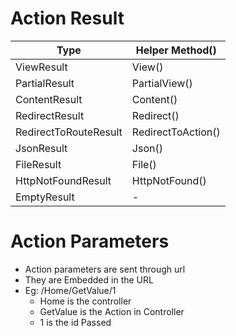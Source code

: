 # Action Result
| Type | Helper Method() |
|-------------------|---------------------------------------------|
|ViewResult | View() |
|PartialResult | PartialView() |
|ContentResult | Content() |
|RedirectResult | Redirect() |
| RedirectToRouteResult | RedirectToAction() |
|JsonResult | Json() |
|FileResult | File() |
|HttpNotFoundResult | HttpNotFound() |
|EmptyResult | - |

# Action Parameters
+ Action parameters are sent through url
+ They are Embedded in the URL
+ Eg: /Home/GetValue/1
  - Home is the controller
  - GetValue is the Action in Controller
  - 1 is the id Passed
